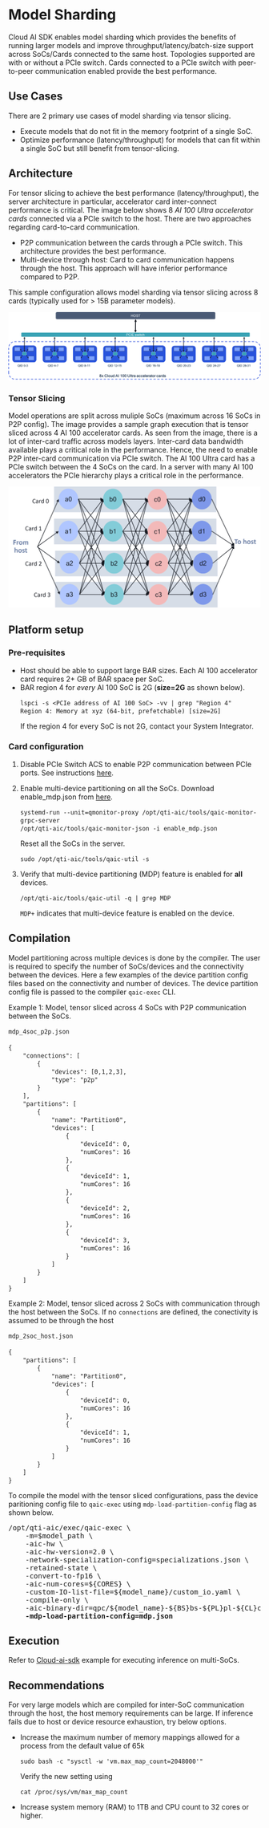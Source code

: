 # Model Sharding 

Cloud AI SDK enables model sharding which provides the benefits of running larger models and improve throughput/latency/batch-size support across SoCs/Cards connected to the same host. Topologies supported are with or without a PCIe switch. Cards connected to a PCIe switch with peer-to-peer communication enabled provide the best performance. 

## Use Cases 
There are 2 primary use cases of model sharding via tensor slicing. 

- Execute models that do not fit in the memory footprint of a single SoC. 
- Optimize performance (latency/throughput) for models that can fit within a single SoC but still benefit from tensor-slicing.  

## Architecture 
For tensor slicing to achieve the best performance (latency/throughput), the server architecture in particular, accelerator card inter-connect performance is critical. The image below shows 8 *AI 100 Ultra accelerator cards* connected via a PCIe switch to the host. There are two approaches regarding card-to-card communication.  

- P2P communication between the cards through a PCIe switch. This architecture provides the best performance. 
- Multi-device through host: Card to card communication happens through the host. This approach will have inferior performance compared to P2P.  

This sample configuration allows model sharding via tensor slicing across 8 cards (typically used for > 15B parameter models).     

![](../../images/multi_device_arch.png)

### Tensor Slicing
Model operations are split across muliple SoCs (maximum across 16 SoCs in P2P config). The image provides a sample graph execution that is tensor sliced across 4 AI 100 accelerator cards. As seen from the image, there is a lot of inter-card traffic across models layers. Inter-card data bandwidth available plays a critical role in the performance. Hence, the need to enable P2P inter-card communication via PCIe switch. 
The AI 100 Ultra card has a PCIe switch between the 4 SoCs on the card. In a server with many AI 100 accelerators the PCIe hierarchy plays a critical role in the performance.  


![](../../images/tensor_slicing_eg.png)


## Platform setup 

### Pre-requisites 

- Host should be able to support large BAR sizes. Each AI 100 accelerator card requires 2+ GB of BAR space per SoC.  
- BAR region 4 for *every* AI 100 SoC is 2G (**size=2G** as shown below).  
    ```
    lspci -s <PCIe address of AI 100 SoC> -vv | grep "Region 4"
    Region 4: Memory at xyz (64-bit, prefetchable) [size=2G]

    ```
    If the region 4 for every SoC is not 2G, contact your System Integrator.

### Card configuration 

1. Disable PCIe Switch ACS to enable P2P communication between PCIe ports. See instructions [here](https://github.com/quic/cloud-ai-sdk/tree/1.12/utils/multi-device). 

2. Enable multi-device partitioning on all the SoCs. 
    Download enable_mdp.json from [here](https://github.com/quic/cloud-ai-sdk/tree/1.12/utils/multi-device). 
    ```
    systemd-run --unit=qmonitor-proxy /opt/qti-aic/tools/qaic-monitor-grpc-server
    /opt/qti-aic/tools/qaic-monitor-json -i enable_mdp.json​ 
    ```

    Reset all the SoCs in the server.  
    ```
    sudo /opt/qti-aic/tools/qaic-util -s
    ```
3. Verify that multi-device partitioning (MDP) feature is enabled for **all** devices.

    ```
    /opt/qti-aic/tools/qaic-util -q | grep MDP

    ```
    `MDP+` indicates that multi-device feature is enabled on the device. 

## Compilation 
Model partitioning across multiple devices is done by the compiler. The user is required to specify the number of SoCs/devices and the connectivity between the devices. Here a few examples of the device partition config files based on the connectivity and number of devices. The device partition config file is passed to the compiler `qaic-exec` CLI. 

Example 1: Model, tensor sliced across 4 SoCs with P2P communication between the SoCs. 
```
mdp_4soc_p2p.json 

{
    "connections": [
        {
            "devices": [0,1,2,3],
            "type": "p2p"
        }
    ],
    "partitions": [
        {
            "name": "Partition0",
            "devices": [
                {
                    "deviceId": 0,
                    "numCores": 16
                },
                {
                    "deviceId": 1,
                    "numCores": 16
                },
                {
                    "deviceId": 2,
                    "numCores": 16
                },
                {
                    "deviceId": 3,
                    "numCores": 16
                }
            ]
        }
    ]
}

```

Example 2: Model, tensor sliced across 2 SoCs with communication through the host between the SoCs. If no `connections` are defined, the conectivity is assumed to be through the host

```
mdp_2soc_host.json 

{
    "partitions": [
        {
            "name": "Partition0",
            "devices": [
                {
                    "deviceId": 0,
                    "numCores": 16
                },
                {
                    "deviceId": 1,
                    "numCores": 16
                }
            ]
        }
    ]
}

```

To compile the model with the tensor sliced configurations, pass the device paritioning config file to `qaic-exec` using `mdp-load-partition-config` flag as shown below. 

<pre>
/opt/qti-aic/exec/qaic-exec \
	-m=$model_path \
	-aic-hw \
	-aic-hw-version=2.0 \
	-network-specialization-config=specializations.json \
	-retained-state \
	-convert-to-fp16 \
	-aic-num-cores=${CORES} \
	-custom-IO-list-file=${model_name}/custom_io.yaml \
	-compile-only \
	-aic-binary-dir=qpc/${model_name}-${BS}bs-${PL}pl-${CL}cl-${CORES}c-${SOCS}soc-${MX} \
	<b>-mdp-load-partition-config=mdp.json</b>
</pre>

## Execution 
Refer to [Cloud-ai-sdk](https://github.com/quic/cloud-ai-sdk/tree/1.12/models/language_processing/decoder/LlamaForCausalLM#multi-soc-1) example for executing inference on multi-SoCs. 


## Recommendations

For very large models which are compiled for inter-SoC communication through the host, the host memory requirements can be large. If inference fails due to host or device resource exhaustion, try below options. 

- Increase the maximum number of memory mappings allowed for a process from the default value of 65k 
    ```
    sudo bash -c "sysctl -w 'vm.max_map_count=2048000'"
    ```
    Verify the new setting using 
    ```
    cat /proc/sys/vm/max_map_count
    ```

- Increase system memory (RAM) to 1TB and CPU count to 32 cores or higher. 
